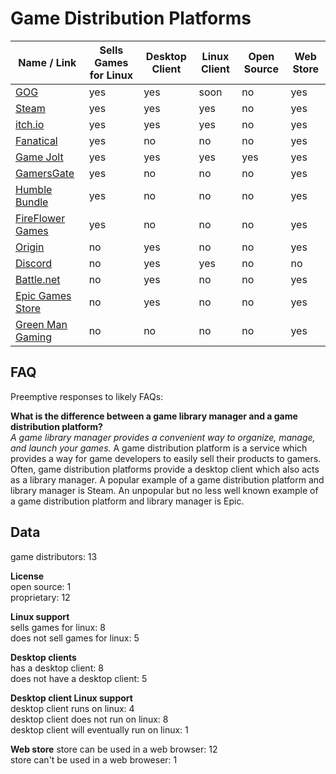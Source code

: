 # Game Distribution Platforms
| Name / Link                                                   | Sells Games for Linux | Desktop Client | Linux Client | Open Source | Web Store |
| ------------------------------------------------------------- | --------------------- | -------------- | ------------ | ----------- | --------- |
| [GOG](https://www.gog.com/)                                   | yes                   | yes            | soon         | no          | yes       |
| [Steam](https://store.steampowered.com/)                      | yes                   | yes            | yes          | no          | yes       |
| [itch.io](https://itch.io/)                                   | yes                   | yes            | yes          | no          | yes       |
| [Fanatical](https://www.fanatical.com/)                       | yes                   | no             | no           | no          | yes       |
| [Game Jolt](https://gamejolt.com/)                            | yes                   | yes            | yes          | yes         | yes       |
| [GamersGate](https://www.gamersgate.com/)                     | yes                   | no             | no           | no          | yes       |
| [Humble Bundle](https://www.humblebundle.com/)                | yes                   | no             | no           | no          | yes       |
| [FireFlower Games](https://fireflowergames.com/)              | yes                   | no             | no           | no          | yes       |
| [Origin](https://www.origin.com/)                             | no                    | yes            | no           | no          | yes       |
| [Discord](https://discordapp.com/)                            | no                    | yes            | yes          | no          | no        |
| [Battle.net](https://www.blizzard.com/en-us/apps/battle.net/) | no                    | yes            | no           | no          | yes       |
| [Epic Games Store](https://www.epicgames.com/store/en-US/)    | no                    | yes            | no           | no          | yes       |
| [Green Man Gaming](https://www.greenmangaming.com/)           | no                    | no             | no           | no          | yes       |

## FAQ
Preemptive responses to likely FAQs:

**What is the difference between a game library manager and a game distribution platform?**  
*A game library manager provides a convenient way to organize, manage, and launch your games.* A game distribution platform is a service which provides a way for game developers to easily sell their products to gamers. Often, game distribution platforms provide a desktop client which also acts as a library manager. A popular example of a game distribution platform and library manager is Steam. An unpopular but no less well known example of a game distribution platform and library manager is Epic.

## Data
game distributors: 13

**License**  
open source: 1  
proprietary: 12

**Linux support**  
sells games for linux: 8  
does not sell games for linux: 5

**Desktop clients**  
has a desktop client: 8  
does not have a desktop client: 5

**Desktop client Linux support**  
desktop client runs on linux: 4  
desktop client does not run on linux: 8  
desktop client will eventually run on linux: 1

**Web store**
store can be used in a web browser: 12  
store can't be used in a web broweser: 1
